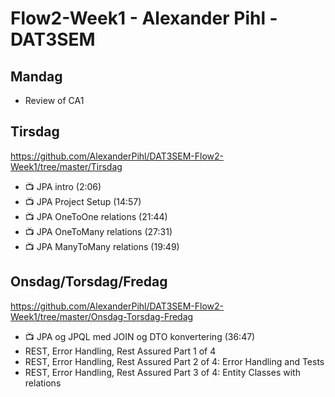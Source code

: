 # Flow2-Week1 - Alexander Pihl - DAT3SEM

## Mandag
- Review of CA1

## Tirsdag
https://github.com/AlexanderPihl/DAT3SEM-Flow2-Week1/tree/master/Tirsdag
- 📺 JPA intro (2:06)
- 📺 JPA Project Setup (14:57)
- 📺 JPA OneToOne relations (21:44)
- 📺 JPA OneToMany relations (27:31)
- 📺 JPA ManyToMany relations (19:49)

## Onsdag/Torsdag/Fredag
https://github.com/AlexanderPihl/DAT3SEM-Flow2-Week1/tree/master/Onsdag-Torsdag-Fredag
- 📺 JPA og JPQL med JOIN og DTO konvertering (36:47)
- REST, Error Handling, Rest Assured Part 1 of 4
- REST, Error Handling, Rest Assured Part 2 of 4: Error Handling and Tests
- REST, Error Handling, Rest Assured Part 3 of 4: Entity Classes with relations
